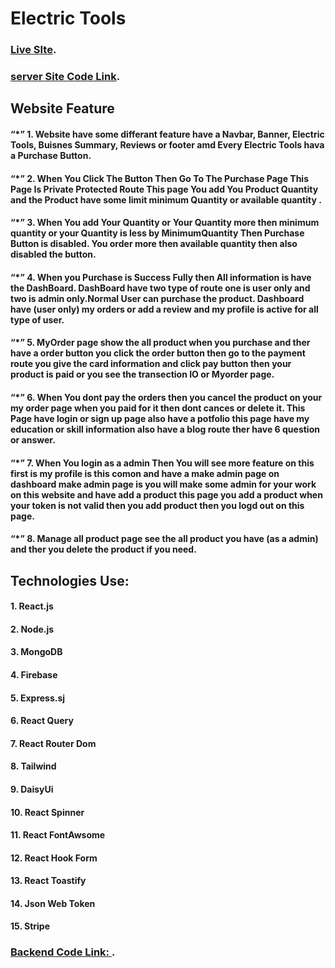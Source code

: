 # Electric Tools

 ### [Live SIte](https://tools-a576c.web.app/).
 ### [server Site Code Link](https://github.com/Tanjinhossain1/electric-tools-server).
## Website Feature

#### “*” 1. Website have some differant feature have a Navbar, Banner, Electric Tools, Buisnes Summary, Reviews or footer amd Every Electric Tools hava a Purchase Button.

#### “*” 2. When You Click The Button Then Go To The Purchase Page This Page Is Private Protected Route This page You add You Product Quantity and the Product have some limit minimum Quantity or available quantity .

#### “*” 3. When You add Your Quantity or Your Quantity more then minimum quantity or your Quantity is less by MinimumQuantity Then Purchase Button is disabled. You order more then available quantity then also disabled the button.

#### “*” 4. When you Purchase is Success Fully then All information is have the DashBoard. DashBoard have two type of route one is user only and two is admin only.Normal User can purchase the product. Dashboard have (user only) my orders or add a review and my profile is active for all type of user.

#### “*” 5. MyOrder page show the all product when you purchase and ther have a order button you click the order button then go to the payment route you give the card information and click pay button then your product is paid or you see the transection IO or Myorder page.  

#### “*” 6. When You dont pay the orders then you cancel the product on your my order page when you paid for it then dont cances or delete it. This Page have login or sign up page also have a potfolio this page have my education or skill information also have a blog route ther have 6 question or answer.

#### “*” 7. When You login as a admin Then You will see more feature on this first is my profile is this comon and have a make admin page on dashboard make admin page is you will make some admin for your work on this website and have add a product this page you add a product when your token is not valid then you add product then you logd out on this page.
#### “*” 8. Manage all product page see the all product you have (as a admin) and ther you delete the product if you need.
## 
## Technologies Use:
#### 1. React.js                   
#### 2. Node.js
#### 3. MongoDB
#### 4. Firebase
#### 5. Express.sj
#### 6. React Query
#### 7. React Router Dom
#### 8. Tailwind
#### 9. DaisyUi
#### 10. React Spinner 
#### 11. React FontAwsome
#### 12. React Hook Form
#### 13. React Toastify
#### 14. Json Web Token
#### 15. Stripe

###  [Backend Code Link: ](https://github.com/programming-hero-web-course1/manufacturer-website-server-side-Tanjinhossain1).
